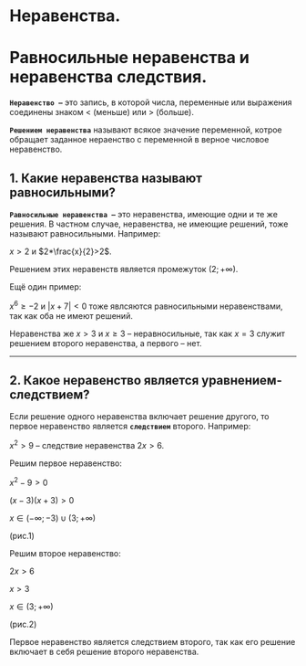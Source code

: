 # Неравенства.

# Равносильные неравенства и неравенства следствия.

**`Неравенство –`** это запись, в которой числа, переменные или выражения соединены знаком $<$ (меньше) или $>$ (больше).

**`Решением неравенства`** называют всякое значение переменной, котрое обращает заданное нераенство с переменной в верное числовое неравенство.

## 1. Какие неравенства называют равносильными?

**`Равносильные неравенства –`** это неравенства, имеющие одни и те же решения. В частном случае, неравенства, не имеющие решений, тоже называют равносильными. Например:

$x>2$ и $2*\frac{x}{2}>2$.

Решением этих неравенств является промежуток $(2; +\infty)$.

Ещё один пример:

$x^6 \geq -2$ и $|x+7|<0$ тоже явлсяются равносильными неравенствами, так как оба не имеют решений.

Неравенства же $x>3$ и $x \geq 3$ – неравносильные, так как $x=3$ служит решением второго неравенства, а первого – нет.

***

## 2. Какое неравенство является уравнением-следствием?

Если решение одного неравенства включает решение другого, то первое неравенство является **`следствием`** второго. Например:

$x^2>9$ – следствие неравенства $2x>6$.

Решим первое неравенство:

$x^2-9>0$

$(x-3)(x+3)>0$

$x \in (-\infty; -3) \cup (3; +\infty)$

(рис.1)

Решим второе неравенство:

$2x>6$

$x>3$

$x \in (3; +\infty)$

(рис.2)

Первое неравенство является следствием второго, так как его решение включает в себя решение второго неравенства.